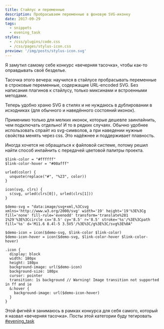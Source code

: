 ```yaml
---
title: Стайлус и переменные
description: Пробрасываем переменные в фоновую SVG-иконку
date: 2017-09-29
tags:
  - snippets
  - evening_task
styles:
  - /css/plugins/code.css
  - /css/pages/stylus-icon.css
preview: '/img/posts/stylus-icon.svg'
---
```

Я замутил самому себе конкурс «вечерняя тасочка», чтобы как-то оправдывать своё безделье.

Тасочка этого вечера: научился в стайлусе пробрасывать переменные в строковые переменные, содержащие URL-encoded SVG. Без написания плагинов к стайлусу, только миксинами и встроенными методами.

Теперь удобно храню SVG в стилях и не нуждаюсь в дублировании в исходниках (для обычного и наведённого состояний иконок).

Применимо только для мелких иконок, которые дешевле заинлайнить, чем подключать отдельно! И то в редких случаях. Обычно удобнее использовать спрайт из svg-символов, а при наведении нужные свойства менять через css. Это надёжнее и поддерживает плавность.

Иногда хочется не обращаться к файловой системе, потому решил найти способ инлайнить с передачей цветовой палитры проекта.

```stylus
$link-color = "#ffffff"
$link-color-hover = "#00afff"

urled(color) {
  unquote(replace("#", "%23", color))
}

icon(svg, clrs) {
  s(svg, urled(clrs[0]), urled(clrs[1]))
}

$demo-svg = "data:image/svg+xml,%3Csvg xmlns='http://www.w3.org/2000/svg' width='19' height='19'%3E%3Cg fill='none' fill-rule='evenodd' transform='translate%281 1%29'%3E%3Ccircle cx='8.5' cy='8.5' r='8.5' stroke='%s'/%3E%3Cpath fill='%s' d='M11.6 8.4l-5 3.5V5'/%3E%3C/g%3E%3C/svg%3E%0A"

$demo-icon = icon($demo-svg, $link-color $link-color)
$demo-icon-hover = icon($demo-svg, $link-color-hover $link-color-hover)

.icon {
  display: block
  width: 180px
  height: 180px
  background-image: url($demo-icon)
  background-size: 180px
  cursor: pointer
  transition: 1s background // Warning! Image transition not supported in ff and ie
  &:hover {
    background-image: url($demo-icon-hover)
  }
}
```

<div class="stylus-icon"><div class="icon"></div></div>

Этой фигнёй я занимаюсь в рамках конкурса для себя самого, который я назвал «вечерняя тасочка». Посты этой категории буду тегировать [#evening_task](/tags/evening_task/)
